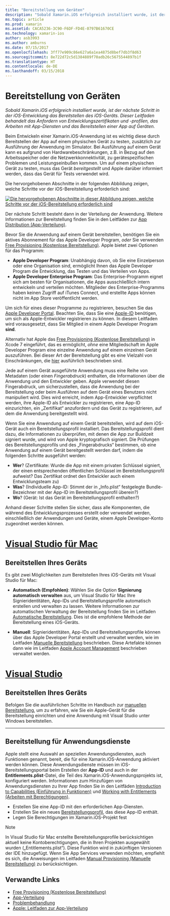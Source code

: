 ```yaml
---
title: "Bereitstellung von Geräten"
description: "Sobald Xamarin.iOS erfolgreich installiert wurde, ist der nächste Schritt in der iOS-Entwicklung das Bereitstellen des iOS-Geräts. Dieser Leitfaden behandelt das Anfordern von Entwicklungszertifikaten und -profilen, das Arbeiten mit App-Diensten und das Bereitstellen einer App auf Geräten."
ms.topic: article
ms.prod: xamarin
ms.assetid: CACA5236-3C90-F6DF-FD4E-0797B61670CE
ms.technology: xamarin-ios
author: asb3993
ms.author: amburns
ms.date: 07/15/2017
ms.openlocfilehash: 3ff77e909c86e627a6a1ea4875d8bef7db3f8d63
ms.sourcegitcommit: 8e722d72c5d1384889f70adb26c5675544897b1f
ms.translationtype: HT
ms.contentlocale: de-DE
ms.lasthandoff: 03/15/2018
---
```

# <a name="device-provisioning"></a>Bereitstellung von Geräten

_Sobald Xamarin.iOS erfolgreich installiert wurde, ist der nächste Schritt in der iOS-Entwicklung das Bereitstellen des iOS-Geräts. Dieser Leitfaden behandelt das Anfordern von Entwicklungszertifikaten und -profilen, das Arbeiten mit App-Diensten und das Bereitstellen einer App auf Geräten._

Beim Entwickeln einer Xamarin.iOS-Anwendung ist es wichtig diese durch Bereitstellen der App auf einem physischen Gerät zu testen, zusätzlich zur Ausführung der Anwendung im Simulator. Bei Ausführung auf einem Gerät kann es aufgrund von Hardwarebeschränkungen, z.B. in Bezug auf den Arbeitsspeicher oder die Netzwerkkonnektivität, zu gerätespezifischen Problemen und Leistungseinbußen kommen. Um auf einem physischen Gerät zu testen, muss das Gerät *bereitgestellt* und Apple darüber informiert werden, dass das Gerät für Tests verwendet wird.

Die hervorgehobenen Abschnitte in der folgenden Abbildung zeigen, welche Schritte vor der iOS-Bereitstellung erforderlich sind:

[![](images/provisioningdiagram.png "Die hervorgehobenen Abschnitte in dieser Abbildung zeigen, welche Schritte vor der iOS-Bereitstellung erforderlich sind")](images/provisioningdiagram.png#lightbox)

Der nächste Schritt besteht dann in der Verteilung der Anwendung. Weitere Informationen zur Bereitstellung finden Sie in den Leitfäden zur [App Distribution (App-Verteilung)](~/ios/deploy-test/app-distribution/index.md).

Bevor Sie die Anwendung auf einem Gerät bereitstellen, benötigen Sie ein aktives Abonnement für das Apple Developer Program, *oder* Sie verwenden [Free Provisioning (Kostenlose Bereitstellung)](~/ios/get-started/installation/device-provisioning/free-provisioning.md). Apple bietet zwei Optionen für das Programm:

- **Apple Developer Program**: Unabhängig davon, ob Sie eine Einzelperson oder eine Organisation sind, ermöglicht Ihnen das Apple Developer Program die Entwicklung, das Testen und das Verteilen von Apps.
- **Apple Developer Enterprise Program**: Das Enterprise-Programm eignet sich am besten für Organisationen, die Apps ausschließlich intern entwickeln und verteilen möchten. Mitglieder des Enterprise-Programms haben keinen Zugriff auf iTunes Connect, und erstellte Apps können nicht im App Store veröffentlicht werden.


Um sich für eines dieser Programme zu registrieren, besuchen Sie das [Apple Developer Portal](https://developer.apple.com/programs/enroll/). Beachten Sie, dass Sie eine [Apple-ID](https://appleid.apple.com/) benötigen, um sich als Apple-Entwickler registrieren zu können. In diesem Leitfaden wird vorausgesetzt, dass Sie Mitglied in einem Apple Developer Program **sind**.

Alternativ hat Apple das [Free Provisioning (Kostenlose Bereitstellung)](~/ios/get-started/installation/device-provisioning/free-provisioning.md) in Xcode 7 eingeführt, das es ermöglicht, *ohne* eine Mitgliedschaft im Apple Developer Program eine einzelne Anwendung auf einem einzelnen Gerät auszuführen. Bei dieser Art der Bereitstellung gibt es eine Vielzahl von Einschränkungen, die [hier](~/ios/get-started/installation/device-provisioning/free-provisioning.md#limitations) ausführlich beschrieben sind.

Jede auf einem Gerät ausgeführte Anwendung muss eine Reihe von Metadaten (oder einen *Fingerabdruck*) enthalten, die Informationen über die Anwendung und den Entwickler geben. Apple verwendet diesen Fingerabdruck, um sicherzustellen, dass die Anwendung bei der Bereitstellung oder beim Ausführen auf dem Gerät eines Benutzers nicht manipuliert wird. Dies wird erreicht, indem App-Entwickler verpflichtet werden, ihre Apple-ID als Entwickler zu registrieren, eine App-ID einzurichten, ein „Zertifikat“ anzufordern und das Gerät zu registrieren, auf dem die Anwendung bereitgestellt wird.

Wenn Sie eine Anwendung auf einem Gerät bereitstellen, wird auf dem iOS-Gerät auch ein Bereitstellungsprofil installiert. Das Bereitstellungsprofil dient dazu, die Informationen zu überprüfen, mit denen die App zur Buildzeit signiert wurde, und wird von Apple kryptografisch signiert. Die Prüfungen des Bereitstellungsprofils und des „Fingerabdrucks“ bestimmen, ob eine Anwendung auf einem Gerät bereitgestellt werden darf, indem die folgenden Schritte ausgeführt werden:

- **Wer**? (Zertifikate: Wurde die App mit einem privaten Schlüssel signiert, der einen entsprechenden öffentlichen Schlüssel im Bereitstellungsprofil aufweist? Das Zertifikat ordnet den Entwickler auch einem Entwicklungsteam zu)
- **Was**? (Individuelle App-ID: Stimmt der in „Info.plist“ festgelegte Bundle-Bezeichner mit der App-ID im Bereitstellungsprofil überein?)
- **Wo**? (Gerät: Ist das Gerät im Bereitstellungsprofil enthalten?)

Anhand dieser Schritte stellen Sie sicher, dass alle Komponenten, die während des Entwicklungsprozesses erstellt oder verwendet werden, einschließlich der Anwendungen und Geräte, einem Apple Developer-Konto zugeordnet werden können.

<a name="Provisioning_Profile" />

# <a name="visual-studio-for-mactabvsmac"></a>[Visual Studio für Mac](#tab/vsmac)

## <a name="provisioning-your-device"></a>Bereitstellen Ihres Geräts

Es gibt zwei Möglichkeiten zum Bereitstellen Ihres iOS-Geräts mit Visual Studio für Mac:

* **Automatisch (Empfohlen)**: Wählen Sie die Option **Signierung automatisch verwalten** aus, um Visual Studio für Mac Ihre Signieridentitäten, App-IDs und Bereitstellungsprofile automatisch erstellen und verwalten zu lassen.  Weitere Informationen zur automatischen Verwaltung der Bereitstellung finden Sie im Leitfaden [Automatische Bereitstellung](automatic-provisioning.md). Dies ist die empfohlene Methode der Bereitstellung eines iOS-Geräts.

* **Manuell**: Signieridentitäten, App-IDs und Bereitstellungsprofile können über das Apple Developer Portal erstellt und verwaltet werden, wie im Leitfaden [Manuelle Bereitstellung](manual-provisioning.md) beschrieben. Diese Artefakte können dann wie im Leitfaden [Apple Account Management](~/cross-platform/macios/apple-account-management.md) beschrieben verwaltet werden.

# <a name="visual-studiotabvswin"></a>[Visual Studio](#tab/vswin)

## <a name="provisioning-your-device"></a>Bereitstellen Ihres Geräts

Befolgen Sie die ausführlichen Schritte im Handbuch zur [manuellen Bereitstellung](manual-provisioning.md), um zu erfahren, wie Sie ein Apple-Gerät für die Bereitstellung einrichten und eine Anwendung mit Visual Studio unter Windows bereitstellen.

-----

<a name="appservices" />

## <a name="provisioning-for-application-services"></a>Bereitstellung für Anwendungsdienste

Apple stellt eine Auswahl an speziellen Anwendungsdiensten, auch Funktionen genannt, bereit, die für eine Xamarin.iOS-Anwendung aktiviert werden können. Diese Anwendungsdienste müssen im iOS-Bereitstellungsportal beim Erstellen der **App-ID** und auch in der **Entitlements.plist**-Datei, die Teil des Xamarin.iOS-Anwendungsprojekts ist, konfiguriert werden. Informationen zum Hinzufügen von Anwendungsdiensten zu Ihrer App finden Sie in den Leitfäden [Introduction to Capabilities (Einführung in Funktionen)](~/ios/deploy-test/provisioning/capabilities/index.md) und [Working with Entitlements (Arbeiten mit Berechtigungen)](~/ios/deploy-test/provisioning/entitlements.md).

* Erstellen Sie eine App-ID mit den erforderlichen App-Diensten.
* Erstellen Sie ein neues [Bereitstellungsprofil](#Provisioning_Profile), das diese App-ID enthält.
* Legen Sie Berechtigungen im Xamarin.iOS-Projekt fest

> [!NOTE]
> In Visual Studio für Mac erstellte Bereitstellungsprofile berücksichtigen aktuell keine Kontoberechtigungen, die in Ihren Projekten ausgewählt wurden („Entitlements.plist“). Diese Funktion wird in zukünftigen Versionen der IDE hinzugefügt. Wenn Sie App Services verwenden möchten, empfiehlt es sich, die Anweisungen im Leitfaden [Manual Provisioning (Manuelle Bereitstellung)](manual-provisioning.md) zu berücksichtigen.

## <a name="related-links"></a>Verwandte Links

- [Free Provisioning (Kostenlose Bereitstellung)](~/ios/get-started/installation/device-provisioning/free-provisioning.md)
- [App-Verteilung](~/ios/deploy-test/app-distribution/index.md)
- [Problembehandlung](~/ios/deploy-test/troubleshooting.md)
- [Apple: Leitfaden zur App-Verteilung](https://developer.apple.com/library/ios/documentation/IDEs/Conceptual/AppDistributionGuide/Introduction/Introduction.html)
